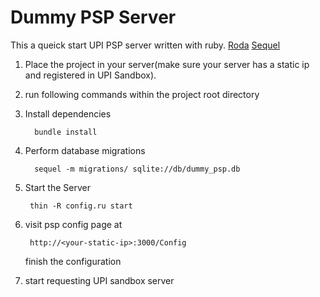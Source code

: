 # Dummy PSP Server
This a queick start UPI PSP server written with ruby.
[Roda](http://roda.jeremyevans.net/)
[Sequel](http://sequel.jeremyevans.net/)

1. Place the project in your server(make sure your server has a static ip and registered in UPI Sandbox).
2. run following commands within the project root directory
  1.  Install dependencies
      ```
        bundle install
      ```

  2.  Perform database migrations
      ```
        sequel -m migrations/ sqlite://db/dummy_psp.db
      ```
3. Start the Server
   ```
    thin -R config.ru start
   ```
4. visit psp config page at
   ```
    http://<your-static-ip>:3000/Config
   ```
   finish the configuration

5. start requesting UPI sandbox server
